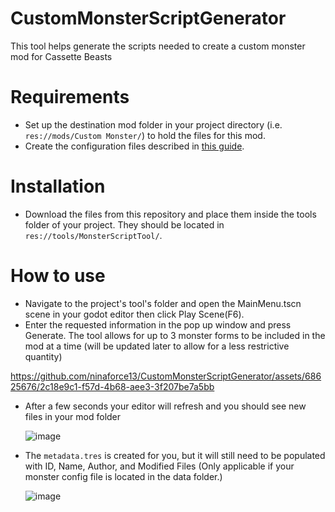 # CustomMonsterScriptGenerator
This tool helps generate the scripts needed to create a custom monster mod for Cassette Beasts

# Requirements
* Set up the destination mod folder in your project directory (i.e. ```res://mods/Custom Monster/```) to hold the files for this mod.
* Create the configuration files described in [this guide](https://github.com/DeadlyEssence01/CB_example_monster/tree/main).

# Installation
* Download the files from this repository and place them inside the tools folder of your project. They should be located in ```res://tools/MonsterScriptTool/```.

# How to use
* Navigate to the project's tool's folder and open the MainMenu.tscn scene in your godot editor then click Play Scene(F6).
* Enter the requested information in the pop up window and press Generate. The tool allows for up to 3 monster forms to be included in the mod at a time (will be updated later to allow for a less restrictive quantity) 

https://github.com/ninaforce13/CustomMonsterScriptGenerator/assets/68625676/2c18e9c1-f57d-4b68-aee3-3f207be7a5bb

* After a few seconds your editor will refresh and you should see new files in your mod folder

  ![image](https://github.com/ninaforce13/CustomMonsterScriptGenerator/assets/68625676/41fc38d4-4b73-49c6-a525-a29a7c9a12dd)

* The ```metadata.tres``` is created for you, but it will still need to be populated with ID, Name, Author, and Modified Files (Only applicable if your monster config file is located in the data folder.) 

  ![image](https://github.com/ninaforce13/CustomMonsterScriptGenerator/assets/68625676/273c1353-2d7b-4a00-b546-cc2df9c883d1)

